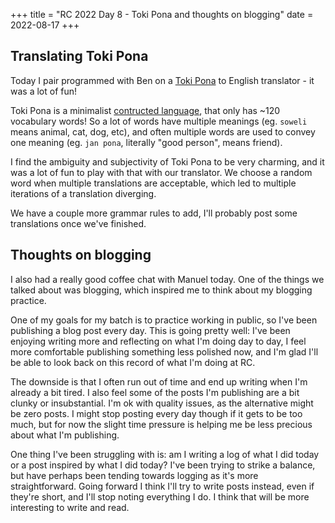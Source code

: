 +++
title = "RC 2022 Day 8 - Toki Pona and thoughts on blogging"
date = 2022-08-17
+++

## Translating Toki Pona
Today I pair programmed with Ben on a [Toki Pona](https://en.wikipedia.org/wiki/Toki_Pona) to English translator - it was a lot of fun!  

Toki Pona is a minimalist [contructed language](https://en.wikipedia.org/wiki/Constructed_language), that only has ~120 vocabulary words!  So a lot of words have multiple meanings (eg. `soweli` means animal, cat, dog, etc), and often multiple words are used to convey one meaning (eg. `jan pona`, literally "good person", means friend).

I find the ambiguity and subjectivity of Toki Pona to be very charming, and it was a lot of fun to play with that with our translator.  We choose a random word when multiple translations are acceptable, which led to multiple iterations of a translation diverging.

We have a couple more grammar rules to add, I'll probably post some translations once we've finished.


## Thoughts on blogging

I also had a really good coffee chat with Manuel today.  One of the things we talked about was blogging, which inspired me to think about my blogging practice.

One of my goals for my batch is to practice working in public, so I've been publishing a blog post every day.  This is going pretty well: I've been enjoying writing more and reflecting on what I'm doing day to day, I feel more comfortable publishing something less polished now, and I'm glad I'll be able to look back on this record of what I'm doing at RC.

The downside is that I often run out of time and end up writing when I'm already a bit tired.  I also feel some of the posts I'm publishing are a bit clunky or insubstantial.  I'm ok with quality issues, as the alternative might be zero posts.  I might stop posting every day though if it gets to be too much, but for now the slight time pressure is helping me be less precious about what I'm publishing.

One thing I've been struggling with is: am I writing a log of what I did today or a post inspired by what I did today?  I've been trying to strike a balance, but have perhaps been tending towards logging as it's more straightforward.  Going forward I think I'll try to write posts instead, even if they're short, and I'll stop noting everything I do.  I think that will be more interesting to write and read.
